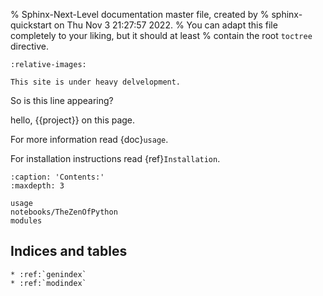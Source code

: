 % Sphinx-Next-Level documentation master file, created by
% sphinx-quickstart on Thu Nov  3 21:27:57 2022.
% You can adapt this file completely to your liking, but it should at least
% contain the root `toctree` directive.

```{include} ../../README.md
:relative-images:
```

```{warning}
This site is under heavy delvelopment.
```

So is this line appearing?

hello, {{project}} on this page.

For more information read {doc}`usage`.

For installation instructions read {ref}`Installation`.

```{toctree}
:caption: 'Contents:'
:maxdepth: 3

usage
notebooks/TheZenOfPython
modules
```

## Indices and tables

```{eval-rst}
* :ref:`genindex`
* :ref:`modindex`
```
